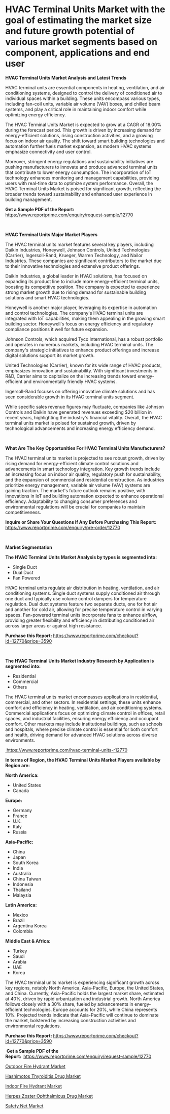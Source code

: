 <p><h1>HVAC Terminal Units Market with the goal of estimating the market size and future growth potential of various market segments based on component, applications and end user</h1></p><p><strong>HVAC Terminal Units Market Analysis and Latest Trends</strong></p>
<p><p>HVAC terminal units are essential components in heating, ventilation, and air conditioning systems, designed to control the delivery of conditioned air to individual spaces within a building. These units encompass various types, including fan-coil units, variable air volume (VAV) boxes, and chilled beam systems, and play a critical role in maintaining indoor comfort while optimizing energy efficiency.</p><p>The HVAC Terminal Units Market is expected to grow at a CAGR of 18.00% during the forecast period. This growth is driven by increasing demand for energy-efficient solutions, rising construction activities, and a growing focus on indoor air quality. The shift toward smart building technologies and automation further fuels market expansion, as modern HVAC systems emphasize connectivity and user control.</p><p>Moreover, stringent energy regulations and sustainability initiatives are pushing manufacturers to innovate and produce advanced terminal units that contribute to lower energy consumption. The incorporation of IoT technology enhances monitoring and management capabilities, providing users with real-time data to optimize system performance. Overall, the HVAC Terminal Units Market is poised for significant growth, reflecting the broader trends toward sustainability and enhanced user experience in building management.</p></p>
<p><strong>Get a Sample PDF of the Report:&nbsp;</strong> <a href="https://www.reportprime.com/enquiry/request-sample/12770?utm_campaign=1159&utm_medium=2&utm_source=Github&utm_content=ia&utm_term=25112024&utm_id=hvac-terminal-units">https://www.reportprime.com/enquiry/request-sample/12770</a></p>
<p>&nbsp;</p>
<p><strong>HVAC Terminal Units Major Market Players</strong></p>
<p><p>The HVAC terminal units market features several key players, including Daikin Industries, Honeywell, Johnson Controls, United Technologies (Carrier), Ingersoll-Rand, Krueger, Warren Technology, and Nailor Industries. These companies are significant contributors to the market due to their innovative technologies and extensive product offerings.</p><p>Daikin Industries, a global leader in HVAC solutions, has focused on expanding its product line to include more energy-efficient terminal units, boosting its competitive position. The company is expected to experience strong market growth due to rising demand for sustainable building solutions and smart HVAC technologies. </p><p>Honeywell is another major player, leveraging its expertise in automation and control technologies. The company's HVAC terminal units are integrated with IoT capabilities, making them appealing in the growing smart building sector. Honeywell's focus on energy efficiency and regulatory compliance positions it well for future expansion.</p><p>Johnson Controls, which acquired Tyco International, has a robust portfolio and operates in numerous markets, including HVAC terminal units. The company's strategic initiatives to enhance product offerings and increase digital solutions support its market growth. </p><p>United Technologies (Carrier), known for its wide range of HVAC products, emphasizes innovation and sustainability. With significant investments in R&D, Carrier aims to capitalize on the increasing trends toward energy-efficient and environmentally friendly HVAC systems.</p><p>Ingersoll-Rand focuses on offering innovative climate solutions and has seen considerable growth in its HVAC terminal units segment. </p><p>While specific sales revenue figures may fluctuate, companies like Johnson Controls and Daikin have generated revenues exceeding $20 billion in recent years, highlighting the industry's financial vitality. Overall, the HVAC terminal units market is poised for sustained growth, driven by technological advancements and increasing energy efficiency demand.</p></p>
<p>&nbsp;</p>
<p><strong>What Are The Key Opportunities For HVAC Terminal Units Manufacturers?</strong></p>
<p><p>The HVAC terminal units market is projected to see robust growth, driven by rising demand for energy-efficient climate control solutions and advancements in smart technology integration. Key growth trends include an increasing focus on indoor air quality, regulatory push for sustainability, and the expansion of commercial and residential construction. As industries prioritize energy management, variable air volume (VAV) systems are gaining traction. The market's future outlook remains positive, with innovations in IoT and building automation expected to enhance operational efficiency. Adaptability to changing consumer preferences and environmental regulations will be crucial for companies to maintain competitiveness.</p></p>
<p><strong>Inquire or Share Your Questions If Any Before Purchasing This Report:</strong> <a href="https://www.reportprime.com/enquiry/pre-order/12770?utm_campaign=1159&utm_medium=2&utm_source=Github&utm_content=ia&utm_term=25112024&utm_id=hvac-terminal-units">https://www.reportprime.com/enquiry/pre-order/12770</a></p>
<p>&nbsp;</p>
<p><strong>Market Segmentation</strong></p>
<p><strong>The HVAC Terminal Units Market Analysis by types is segmented into:</strong></p>
<p><ul><li>Single Duct</li><li>Dual Duct</li><li>Fan Powered</li></ul></p>
<p><p>HVAC terminal units regulate air distribution in heating, ventilation, and air conditioning systems. Single duct systems supply conditioned air through one duct and typically use volume control dampers for temperature regulation. Dual duct systems feature two separate ducts, one for hot air and another for cold air, allowing for precise temperature control in varying spaces. Fan-powered terminal units incorporate fans to enhance airflow, providing greater flexibility and efficiency in distributing conditioned air across larger areas or against high resistance.</p></p>
<p><strong>Purchase this Report:&nbsp;</strong><a href="https://www.reportprime.com/checkout?id=12770&price=3590&utm_campaign=1159&utm_medium=2&utm_source=Github&utm_content=ia&utm_term=25112024&utm_id=hvac-terminal-units">https://www.reportprime.com/checkout?id=12770&price=3590</a></p>
<p>&nbsp;</p>
<p><strong>The HVAC Terminal Units Market Industry Research by Application is segmented into:</strong></p>
<p><ul><li>Residential</li><li>Commercial</li><li>Others</li></ul></p>
<p><p>The HVAC terminal units market encompasses applications in residential, commercial, and other sectors. In residential settings, these units enhance comfort and efficiency in heating, ventilation, and air conditioning systems. Commercial applications focus on optimizing climate control in offices, retail spaces, and industrial facilities, ensuring energy efficiency and occupant comfort. Other markets may include institutional buildings, such as schools and hospitals, where precise climate control is essential for both comfort and health, driving demand for advanced HVAC solutions across diverse environments.</p></p>
<p><a href="https://www.reportprime.com/hvac-terminal-units-r12770?utm_campaign=1159&utm_medium=2&utm_source=Github&utm_content=ia&utm_term=25112024&utm_id=hvac-terminal-units">&nbsp;https://www.reportprime.com/hvac-terminal-units-r12770</a></p>
<p><strong>In terms of Region, the HVAC Terminal Units Market Players available by Region are:</strong></p>
<p>
    <p> <strong> North America: </strong>
        <ul>
            <li>United States</li>
            <li>Canada</li>
        </ul>
        </p> 
    <p> <strong> Europe: </strong>
        <ul>
            <li>Germany</li>
            <li>France</li>
            <li>U.K.</li>
            <li>Italy</li>
            <li>Russia</li>
        </ul>
        </p> 
    <p> <strong> Asia-Pacific: </strong>
        <ul>
            <li>China</li>
            <li>Japan</li>
            <li>South Korea</li>
            <li>India</li>
            <li>Australia</li>
            <li>China Taiwan</li>
            <li>Indonesia</li>
            <li>Thailand</li>
            <li>Malaysia</li>
        </ul>
        </p> 
    <p> <strong> Latin America: </strong>
        <ul>
            <li>Mexico</li>
            <li>Brazil</li>
            <li>Argentina Korea</li>
            <li>Colombia</li>
        </ul>
        </p> 
    <p> <strong> Middle East & Africa: </strong>
        <ul>
            <li>Turkey</li>
            <li>Saudi</li>
            <li>Arabia</li>
            <li>UAE</li>
            <li>Korea</li>
        </ul>
    </p>
    </p>
<p><p>The HVAC terminal units market is experiencing significant growth across key regions, notably North America, Asia-Pacific, Europe, the United States, and China. Currently, Asia-Pacific holds the largest market share, estimated at 40%, driven by rapid urbanization and industrial growth. North America follows closely with a 30% share, fueled by advancements in energy-efficient technologies. Europe accounts for 20%, while China represents 10%. Projected trends indicate that Asia-Pacific will continue to dominate the market, bolstered by increasing construction activities and environmental regulations.</p></p>
<p><strong>Purchase this Report: </strong><a href="https://www.reportprime.com/checkout?id=12770&price=3590&utm_campaign=1159&utm_medium=2&utm_source=Github&utm_content=ia&utm_term=25112024&utm_id=hvac-terminal-units">https://www.reportprime.com/checkout?id=12770&price=3590</a></p>
<p>&nbsp;<strong>Get a Sample PDF of the Report:&nbsp;&nbsp;</strong><a href="https://www.reportprime.com/enquiry/request-sample/12770?utm_campaign=1159&utm_medium=2&utm_source=Github&utm_content=ia&utm_term=25112024&utm_id=hvac-terminal-units">https://www.reportprime.com/enquiry/request-sample/12770</a></p>
<p><strong></strong></p>
<p><p><a href="https://www.linkedin.com/pulse/global-outdoor-fire-hydrant-market-product-types-applications-whfre?utm_campaign=1159&utm_medium=2&utm_source=Github&utm_content=ia&utm_term=25112024&utm_id=hvac-terminal-units">Outdoor Fire Hydrant Market</a></p><p><a href="https://issuu.com/reportprime-2/docs/hashimotos-thyroiditis-drug-market-_bbbf5d640e3517?utm_campaign=1159&utm_medium=2&utm_source=Github&utm_content=ia&utm_term=25112024&utm_id=hvac-terminal-units">Hashimotos Thyroiditis Drug Market</a></p><p><a href="https://www.linkedin.com/pulse/indoor-fire-hydrant-market-outlook-forecast-from-2024-2031-zgfre?utm_campaign=1159&utm_medium=2&utm_source=Github&utm_content=ia&utm_term=25112024&utm_id=hvac-terminal-units">Indoor Fire Hydrant Market</a></p><p><a href="https://issuu.com/reportprime-2/docs/herpes-zoster-ophthalmicus-drug-mar_15197d107deebe?utm_campaign=1159&utm_medium=2&utm_source=Github&utm_content=ia&utm_term=25112024&utm_id=hvac-terminal-units">Herpes Zoster Ophthalmicus Drug Market</a></p><p><a href="https://www.linkedin.com/pulse/safety-net-market-evolution-regional-adaptations-innovation-pokee?utm_campaign=1159&utm_medium=2&utm_source=Github&utm_content=ia&utm_term=25112024&utm_id=hvac-terminal-units">Safety Net Market</a></p></p>